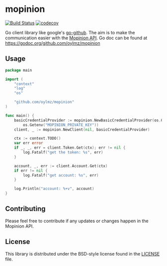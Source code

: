 # mopinion

[![Build Status](https://travis-ci.com/oylmz/mopinion.svg?branch=master)](https://travis-ci.com/oylmz/mopinion)
[![codecov](https://codecov.io/gh/oylmz/mopinion/branch/master/graph/badge.svg)](https://codecov.io/gh/oylmz/mopinion)

Go client library like google's [go-github](https://github.com/google/go-github). The aim is to make the communication easier with the [Mopinion API](https://developer.mopinion.com/api/). Go doc can be found at https://godoc.org/github.com/oylmz/mopinion

## Usage ##

```go
package main

import (
	"context"
	"log"
	"os"

	"github.com/oylmz/mopinion"
)

func main() {
	basicCredentialProvider := mopinion.NewBasicCredentialProvider(os.Getenv("MOPINION_PUBLIC_KEY"),
		os.Getenv("MOPINION_PRIVATE_KEY"))
	client, _ := mopinion.NewClient(nil, basicCredentialProvider)

	ctx := context.TODO()
	var err error
	if _, _, err = client.Token.Get(ctx); err != nil {
		log.Fatalf("get the token: %s", err)
	}

	account, _, err := client.Account.Get(ctx)
	if err != nil {
		log.Fatalf("get account: %s", err)
	}

	log.Println("account: %+v", account)
}
```

## Contributing ##
Please feel free to contribute if any updates or changes happen in the Mopinion API.

## License ##

This library is distributed under the BSD-style license found in the [LICENSE](./LICENSE)
file.